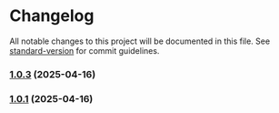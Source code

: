 # Changelog

All notable changes to this project will be documented in this file. See [standard-version](https://github.com/conventional-changelog/standard-version) for commit guidelines.

### [1.0.3](https://github.com/hasandi22/NutriMind-Project---ITBIN-2211-0105/compare/v1.0.1...v1.0.3) (2025-04-16)

### [1.0.1](https://github.com/hasandi22/NutriMind-Project---ITBIN-2211-0105/compare/v1.0.2...v1.0.1) (2025-04-16)
